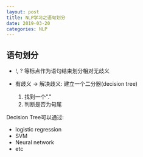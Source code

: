 ```yaml
---
layout: post
title: NLP学习之语句划分
date: 2019-03-20
categories: NLP
---
```


## 语句划分 ##  

- !, ? 等标点作为语句结束划分相对无歧义  
- 有歧义 -> 解决歧义: 建立一个二分器(decision tree)  

    1. 找到一个"."
    2. 判断是否为句尾

Decision Tree可以通过:  

- logistic regression
- SVM
- Neural network
- etc